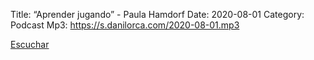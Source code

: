 Title: “Aprender jugando” -  Paula Hamdorf
Date: 2020-08-01
Category: Podcast
Mp3: https://s.danilorca.com/2020-08-01.mp3

<a href="https://s.danilorca.com/2020-08-01.mp3" type="audio/mpeg">
Escuchar
</a>

